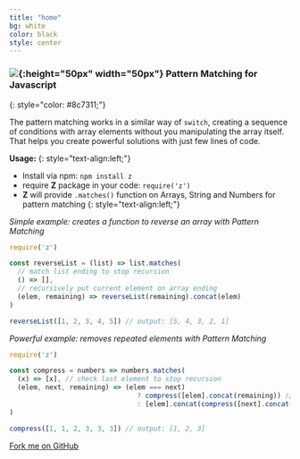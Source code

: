 ```yaml
---
title: "home"
bg: white
color: black
style: center
---
```

### ![](https://z-pattern-matching.github.io/img/z-logo.png){:height="50px" width="50px"} Pattern Matching for Javascript
{: style="color: #8c7311;"}

The pattern matching works in a similar way of `switch`, creating a sequence of conditions with array elements without you manipulating the array itself. That helps you create powerful solutions with just few lines of code.

**Usage:**
{: style="text-align:left;"}

- Install via npm: `npm install z`
- require **Z** package in your code: `require('z')`
- **Z** will provide `.matches()` function on Arrays, String and Numbers for pattern matching
{: style="text-align:left;"}


*Simple example: creates a function to reverse an array with Pattern Matching*

~~~ javascript
require('z')

const reverseList = (list) => list.matches(
  // match list ending to stop recursion
  () => [],
  // recursively put current element on array ending
  (elem, remaining) => reverseList(remaining).concat(elem)
)

reverseList([1, 2, 3, 4, 5]) // output: [5, 4, 3, 2, 1]
~~~

*Powerful example: removes repeated elements with Pattern Matching*

~~~ javascript
require('z')

const compress = numbers => numbers.matches(
  (x) => [x], // check last element to stop recursion
  (elem, next, remaining) => (elem === next)
                                ? compress([elem].concat(remaining)) // ignores next element
                                : [elem].concat(compress([next].concat(remaining)))
)

compress([1, 1, 2, 3, 3, 3]) // output: [1, 2, 3]
~~~

<span id="forkongithub">
  <a href="{{ site.source_link }}" class="bg-blue">
    Fork me on GitHub
  </a>
</span>
